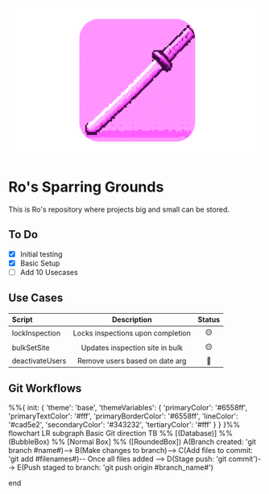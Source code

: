 <p align="center">
<img src="roBin/bokken.png" height="300">
</p>

# Ro's Sparring Grounds
This is Ro's repository where projects big and small can be stored.

## To Do
- [x] Initial testing
- [X] Basic Setup
- [ ] Add 10 Usecases

## Use Cases
| Script          | Description                                       | Status        |
| :---            |    :----:                                         |    :----:     |
| lockInspection  | Locks inspections upon completion                 |       🟡      |
| bulkSetSite     | Updates inspection site in bulk                   |       🟡      |
| deactivateUsers | Remove users based on date arg                    |       🔴      | 

## Git Workflows
%%{
  init: {
    'theme': 'base',
    'themeVariables': {
      'primaryColor': '#6558ff',
      'primaryTextColor': '#fff',
      'primaryBorderColor': '#6558ff',
      'lineColor': '#cad5e2',
      'secondaryColor': '#343232',
      'tertiaryColor': '#fff'
    }
  }
}%%
flowchart LR 
subgraph Basic Git
direction TB
%% [(Database)]
%% (BubbleBox)
%% [Normal Box]
%% ([RoundedBox])
A(Branch created:
'git branch #name#)-->
B(Make changes to
branch)-->
C(Add files to commit:
'git add #filenames#)-- Once all
files added -->
D(Stage push:
'git commit')-->
E(Push staged to branch:
'git push origin #branch_name#')

end